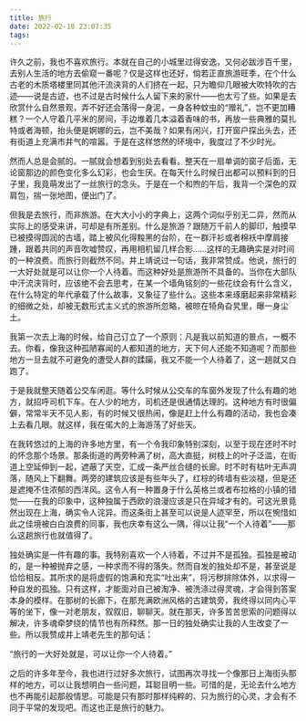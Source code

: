 ```yaml
---
title: 旅行
date: 2022-02-18 23:07:35
tags:
---
```


许久之前，我也不喜欢旅行。本就在自己的小城里过得安逸，又何必跋涉百千里，去别人生活的地方去偷窥一番呢？仅是这样也还好，倘若正直旅游旺季，在个什么古老的木质塔楼里同其他汗流浃背的人们挤在一起，只为瞻仰几眼被大吹特吹的古迹——说是古迹，也不过是古时候什么人留下来的家什——也太亏了些。如果是去欣赏什么自然景观，弄不好还会落得一身泥，一身各种蚊虫的“赠礼”，岂不更加糟糕？一个人守着几平米的房间，手边堆着几本溢着香味的书，再放一些典雅的莫扎特或者海顿，抬头便是婀娜的云，岂不美哉？如果有闲兴，打开窗户探出头去，还有街道上充满市井气的喧嚣。于是在这样悠然的环境中，我度过了不少时光。

然而人总是会腻的。一腻就会想着到别处去看看。整天在一扇单调的窗子后面，无论窗那边的颜色变化多么幻彩，也会生厌。在每天什么时候日出都可以预料到的日子里，我竟萌发出了一丝旅行的念头。于是在一个和煦的午后，我背一个深色的双肩包，揣一张地图，便出门了。

但我是去旅行，而非旅游。在大大小小的字典上，这两个词似乎别无二异，然而从实际上的感受来讲，可却是有所差别。什么是旅游？跟随万千前人的脚印，触摸早已被摸得圆润的古墙，踏上被风化得黢黑的台阶，在一群汗衫或者棉袄中摩肩接踵，跟着共同的声音吹嘘赞叹，再用相机留几样合影……这样的无趣确实是对时间的一种浪费。而旅行则截然不同。井上靖说过一句话，我非常赞成。他说，旅行的一大好处就是可以让你一个人待着。而这种好处是旅游所不具备的。当你在大部队中汗流浃背时，应该绝不会去思考，在某一个墙角铭刻的一些花纹会有什么含义，在什么特定的年代承载了什么故事，又象征了些什么。这些本来琢磨起来非常精彩的细微之处，却被无数形式主义式的旅游所忽略，被晾在犄角旮旯里，曝一身尘土。

我第一次去上海的时候，给自己订立了一个原则：凡是我以前知道的景点，一概不去。你看，像我这种孤陋寡闻的人都知道的地方，天下何人还能不知道呢？而那些地方一旦去就不可避免的遭受人群的蹂躏，我又不能一个人待着了，这一趟就又白跑了。

于是我就整天随着公交车闲逛。等什么时候从公交车的车窗外发现了什么有趣的地方，就招呼司机下车。在人少的地方，司机还是很通情达理的。这种地方有时很偏僻，常常半天不见人影，有的时候又很热闹，像是赶上什么有趣的活动，我也会凑上去看几眼。就这样，我在偌大的上海游荡了好些天。

在我转悠过的上海的许多地方里，有一个令我印象特别深刻，以至于现在还时不时的怀念那个场景。那条街道的两旁种满了树，高大直挺，树枝上的叶子泛滥，在街道上空延伸到一起，遮蔽了天空，汇成一条严丝合缝的长廊。时不时有枯叶无声凋落，随风上下翻舞。两旁的建筑应该是有些年头了，红棕的砖墙有些淡褪，但是还是遮掩不住浓郁的西洋风。这令人有一种置身于什么英格兰或者布拉格的小镇的错觉——在我的印象中，这种独属于西欧的浪漫应该是只在异域才有的。可这光景竟然出现在上海，确实令人诧异。而这条街上甚至可以说是人迹罕至，所以在惋惜如此之佳境被白白浪费的同事，我也庆幸有这么一隅，得以让我“一个人待着”——那么这趟旅行也就值得了。

独处确实是一件有趣的事。我特别喜欢一个人待着，不过并不是孤独。孤独是被动的，是一种被抛弃之感，一种求而不得的落失。然而自发的独处却不是，甚至说是恰恰相反。其所求的是将虚假的饱满和充实“吐出来”，将污秽排除体外，以求得一种自发的孤独。只有这样，才能面对自己被淘净、被洗涤过得灵魂，才会得到答案本身的模样。在那树的长廊下，在那充满欧洲风格的古建筑旁，我终得以同内心平等的坐下，像一对老朋友，叙叙旧，聊聊天。就在那天，许多苦苦思索的问题得以解决，许多魂牵梦绕的情节也有所释然。那一日的独处确实让我的人生改变了一些。所以我赞成井上靖老先生的那句话：

“旅行的一大好处就是，可以让你一个人待着。”

之后的许多年至今，我也进行过好多次旅行，试图再次寻找一个像那日上海街头那样的地方，可以让我想明白一些问题，耳聪目明一些。可惜的是，无论去什么地方也不再能引起那般情思。可能是只有那时那样纯粹的、只为旅行的心灵，才会有不同于平常的发现吧。而这也正是旅行的魅力。
